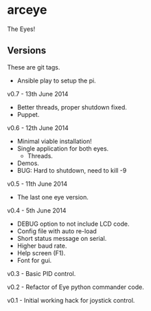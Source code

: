 arceye
======

The Eyes!

Versions
--------
These are git tags.

* Ansible play to setup the pi.

v0.7 - 13th June 2014

* Better threads, proper shutdown fixed.
* Puppet.

v0.6 - 12th June 2014

* Minimal viable installation!
* Single application for both eyes.
    * Threads.
* Demos.
* BUG: Hard to shutdown, need to kill -9

v0.5 - 11th June 2014

* The last one eye version.

v0.4 - 5th June 2014

* DEBUG option to not include LCD code.
* Config file with auto re-load
* Short status message on serial.
* Higher baud rate.
* Help screen (F1).
* Font for gui.

v0.3 - Basic PID control.

v0.2 - Refactor of Eye python commander code.

v0.1 - Initial working hack for joystick control.
